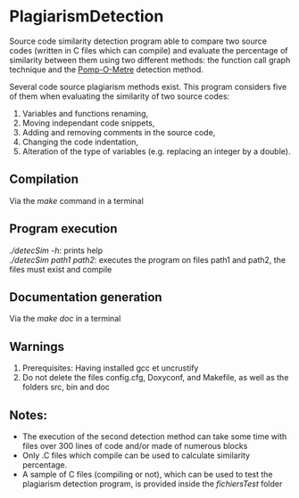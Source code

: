 # PlagiarismDetection
Source code similarity detection program able to compare two source codes (written in C files which can compile) and evaluate the percentage of similarity between them using two different methods: the function call graph technique and the [Pomp-O-Metre](https://hal.archives-ouvertes.fr/hal-01066127/document) detection method.

Several code source plagiarism methods exist. This program considers five of them when evaluating the similarity of two source codes:
1. Variables and functions renaming,
2. Moving independant code snippets,
3. Adding and removing comments in the source code,
4. Changing the code indentation,
5. Alteration of the type of variables (e.g. replacing an integer by a double).

## Compilation
Via the *make* command in a terminal

## Program execution
*./detecSim -h*: prints help  
*./detecSim path1 path2*: executes the program on files path1 and path2, the files must exist and compile

## Documentation generation
Via the *make doc* in a terminal
 
## Warnings
1. Prerequisites: Having installed gcc et uncrustify
2. Do not delete the files config.cfg, Doxyconf, and Makefile, as well as the folders src, bin and doc

## Notes:
- The execution of the second detection method can take some time with files over 300 lines of code and/or made of numerous blocks
- Only .C files which compile can be used to calculate similarity percentage.
- A sample of C files (compiling or not), which can be used to test the plagiarism detection program, is provided inside the *fichiersTest* folder
